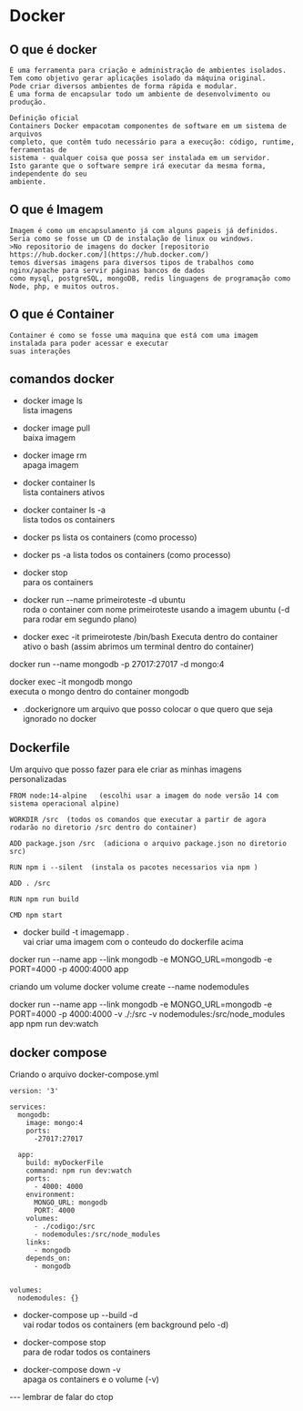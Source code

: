 # Docker

## O que é docker
```
É uma ferramenta para criação e administração de ambientes isolados.
Tem como objetivo gerar aplicações isolado da máquina original.
Pode criar diversos ambientes de forma rápida e modular.
É uma forma de encapsular todo um ambiente de desenvolvimento ou produção.

Definição oficial
Containers Docker empacotam componentes de software em um sistema de arquivos
completo, que contêm tudo necessário para a execução: código, runtime, ferramentas de
sistema - qualquer coisa que possa ser instalada em um servidor.
Isto garante que o software sempre irá executar da mesma forma, independente do seu
ambiente.
```

## O que é Imagem
```
Imagem é como um encapsulamento já com alguns papeis já definidos.
Seria como se fosse um CD de instalação de linux ou windows.
>No repositorio de imagens do docker [repositorio https://hub.docker.com/](https://hub.docker.com/)
temos diversas imagens para diversos tipos de trabalhos como nginx/apache para servir páginas bancos de dados
como mysql, postgreSQL, mongoDB, redis linguagens de programação como Node, php, e muitos outros.
```

## O que é Container
```
Container é como se fosse uma maquina que está com uma imagem instalada para poder acessar e executar
suas interações
```

## comandos docker

- docker image ls  
lista imagens

- docker image pull <imagem>  
baixa imagem

- docker image rm <imagem>  
apaga imagem

- docker container ls  
lista containers ativos

- docker container ls -a   
lista todos os containers

- docker ps
lista os containers (como processo)

- docker ps -a 
lista todos os containers (como processo)

- docker stop   
para os containers

- docker run --name primeiroteste -d ubuntu  
roda o container com nome primeiroteste usando a imagem ubuntu  (-d para rodar em segundo plano)

- docker exec -it primeiroteste /bin/bash
Executa dentro do container ativo o bash  (assim abrimos um terminal dentro do container)


docker run --name mongodb -p 27017:27017  -d mongo:4

docker exec -it mongodb mongo   
executa o mongo dentro do container mongodb

- .dockerignore
um arquivo que posso colocar o que quero que seja ignorado no docker


## Dockerfile
Um arquivo que posso fazer para ele criar as minhas imagens personalizadas
```
FROM node:14-alpine   (escolhi usar a imagem do node versão 14 com sistema operacional alpine)

WORKDIR /src  (todos os comandos que executar a partir de agora rodarão no diretorio /src dentro do container)

ADD package.json /src  (adiciona o arquivo package.json no diretorio src)

RUN npm i --silent  (instala os pacotes necessarios via npm )

ADD . /src

RUN npm run build

CMD npm start
```

- docker build -t imagemapp  .  
vai criar uma imagem com o conteudo do dockerfile acima

docker run --name app --link mongodb -e MONGO_URL=mongodb -e PORT=4000 -p 4000:4000 app


criando um volume
docker volume create --name nodemodules

docker run --name app --link mongodb -e MONGO_URL=mongodb -e PORT=4000 -p 4000:4000 -v ./:/src -v nodemodules:/src/node_modules app npm run dev:watch

## docker compose

Criando o arquivo docker-compose.yml
```
version: '3'

services:
  mongodb:
    image: mongo:4
    ports:
      -27017:27017
     
  app:
    build: myDockerFile
    command: npm run dev:watch
    ports: 
      - 4000: 4000
    environment:
      MONGO_URL: mongodb
      PORT: 4000
    volumes:
      - ./codigo:/src
      - nodemodules:/src/node_modules
    links:
      - mongodb
    depends_on:
      - mongodb


volumes:
  nodemodules: {}

```
- docker-compose up --build -d   
vai rodar todos os containers (em background pelo -d)

- docker-compose stop   
para de rodar todos os containers

- docker-compose down -v   
apaga os containers e o volume (-v)


--- lembrar de falar do ctop